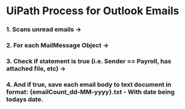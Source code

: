 # UiPath Process for Outlook Emails

### 1. Scans unread emails ->
### 2. For each MailMessage Object ->
### 3. Check if statement is true (i.e. Sender == Payroll, has attached file, etc) ->
### 4. And if true, save each email body to text document in format: {emailCount_dd-MM-yyyy}.txt - With date being todays date.
